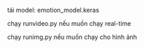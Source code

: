 tải model: emotion_model.keras

chạy runvideo.py nếu muốn chạy real-time

chạy runimg.py nếu muốn chạy cho hình ảnh
